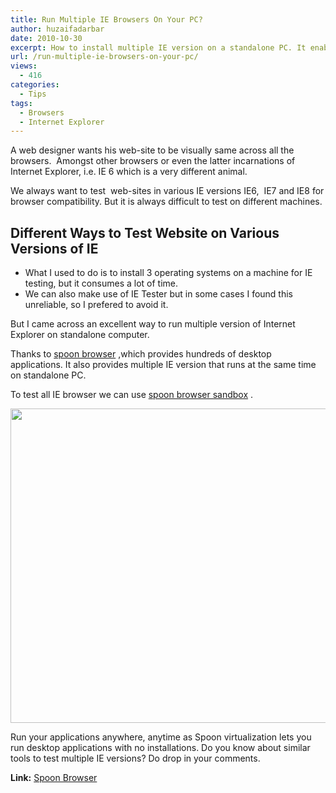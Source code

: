 ```yaml
---
title: Run Multiple IE Browsers On Your PC?
author: huzaifadarbar
date: 2010-10-30
excerpt: How to install multiple IE version on a standalone PC. It enables you to run desktop applications with no installations. Run hundreds of application and many more.
url: /run-multiple-ie-browsers-on-your-pc/
views:
  - 416
categories:
  - Tips
tags:
  - Browsers
  - Internet Explorer
---
```

A web designer wants his web-site to be visually same across all the browsers.  Amongst other browsers or even the latter incarnations of Internet Explorer, i.e. IE 6 which is a very different animal.

We always want to test  web-sites in various IE versions IE6,  IE7 and IE8 for browser compatibility. But it is always difficult to test on different machines.

## Different Ways to Test Website on Various Versions of IE

  * What I used to do is to install 3 operating systems on a machine for IE testing, but it consumes a lot of time.
  * We can also make use of IE Tester but in some cases I found this unreliable, so I prefered to avoid it.

But I came across an excellent way to run multiple version of Internet Explorer on standalone computer.

Thanks to <a href="http://spoon.net/" onclick="_gaq.push(['_trackEvent', 'outbound-article', 'http://spoon.net/', 'spoon browser']);" >spoon browser</a> ,which provides hundreds of desktop applications. It also provides multiple IE version that runs at the same time on standalone PC.

To test all IE browser we can use <a href="http://spoon.net/browsers/" onclick="_gaq.push(['_trackEvent', 'outbound-article', 'http://spoon.net/browsers/', 'spoon browser sandbox']);" >spoon browser sandbox</a> .

<a rel="attachment wp-att-31346" href="http://devilsworkshop.org/run-multiple-ie-browsers-on-your-pc/spoonsandbox/"><img class="alignnone wp-image-50229" src="http://cdn.devilsworkshop.org/files/2010/10/spoonsandbox.png" alt="" width="600" height="503" /></a>

Run your applications anywhere, anytime as Spoon virtualization lets you run desktop applications with no installations. Do you know about similar tools to test multiple IE versions? Do drop in your comments.

**Link:** <a href="http://spoon.net/" onclick="_gaq.push(['_trackEvent', 'outbound-article', 'http://spoon.net/', 'Spoon Browser']);" >Spoon Browser</a>
